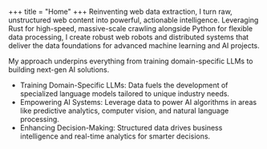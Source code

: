+++
title = "Home"
+++
Reinventing web data extraction, I turn raw, unstructured web content into
powerful, actionable intelligence. Leveraging Rust for high-speed, massive-scale
crawling alongside Python for flexible data processing, I create robust web robots
and distributed systems that deliver the data foundations for advanced machine
learning and AI projects.

My approach underpins everything from training domain-specific LLMs to building
next-gen AI solutions.

-	Training Domain-Specific LLMs: Data fuels the development of specialized language models tailored to unique industry needs.
-	Empowering AI Systems: Leverage data to power AI algorithms in areas like predictive analytics, computer vision, and natural language processing.
- Enhancing Decision-Making: Structured data drives business intelligence and real-time analytics for smarter decisions.
